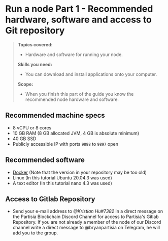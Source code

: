 # Run a node Part 1 - Recommended hardware, software and access to Git repository


>**Topics covered:**
>
> - Hardware and software for running your node.
> 
>
>**Skills you need:**
>
> - You can download and install applications onto your computer.
>
>**Scope:**
>
> - When you finish this part of the guide you know the recommended node hardware and software.

## Recommended machine specs


- 8 vCPU or 8 cores
- 10 GB RAM (8 GB allocated JVM, 4 GB is absolute minimum)
- 40 GB SSD
- Publicly accessible IP with ports `9888` to `9897` open

## Recommended software

- [Docker](https://docs.docker.com/engine/install/) (Note that the version in your repository may be too old)
- Linux (In this tutorial Ubuntu 20.04.3 was used)
- A text editor (In this tutorial nano 4.3 was used)

## Access to Gitlab Repository

- Send your e-mail address to *@Kristian Hu#7382* in a direct message on the Partisia Blockchain Discord Channel for access to Partisia's Gitlab Repository. If you are not already a member of the node of our Discord channel write a direct message to @bryanpartisia on Telegram, he will add you to the group. 

